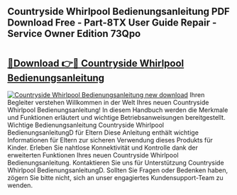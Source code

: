 ## Countryside Whirlpool Bedienungsanleitung PDF Download Free - Part-8TX User Guide Repair - Service Owner Edition 73Qpo

# <h2><a href="http://df3zy4.blite.top/?on=Countryside+Whirlpool+Bedienungsanleitung">🔗Download 👉🔴 Countryside Whirlpool Bedienungsanleitung</a></h2>

[![Countryside Whirlpool Bedienungsanleitung new download](https://i.imgur.com/lujVjoI.png)](http://df3zy4.blite.top/?on=Countryside+Whirlpool+Bedienungsanleitung)
Ihren Begleiter verstehen Willkommen in der Welt Ihres neuen Countryside Whirlpool Bedienungsanleitung! In diesem Handbuch werden die Merkmale und Funktionen erläutert und wichtige Betriebsanweisungen bereitgestellt. Wichtige Bedienungsanleitung Countryside Whirlpool BedienungsanleitungD für Eltern Diese Anleitung enthält wichtige Informationen für Eltern zur sicheren Verwendung dieses Produkts für Kinder. Erleben Sie nahtlose Konnektivität und Kontrolle dank der erweiterten Funktionen Ihres neuen Countryside Whirlpool Bedienungsanleitung. Kontaktieren Sie uns für Unterstützung Countryside Whirlpool BedienungsanleitungD. Sollten Sie Fragen oder Bedenken haben, zögern Sie bitte nicht, sich an unser engagiertes Kundensupport-Team zu wenden.
